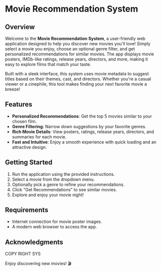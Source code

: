 # Movie Recommendation System

## Overview

Welcome to the **Movie Recommendation System**, a user-friendly web application designed to help you discover new movies you'll love! Simply select a movie you enjoy, choose an optional genre filter, and get personalized recommendations for similar movies. The app displays movie posters, IMDb-like ratings, release years, directors, and more, making it easy to explore films that match your taste.

Built with a sleek interface, this system uses movie metadata to suggest titles based on their themes, cast, and directors. Whether you're a casual viewer or a cinephile, this tool makes finding your next favorite movie a breeze!

## Features

- **Personalized Recommendations**: Get the top 5 movies similar to your chosen film.
- **Genre Filtering**: Narrow down suggestions by your favorite genres.
- **Rich Movie Details**: View posters, ratings, release years, directors, and summaries for each movie.
- **Fast and Intuitive**: Enjoy a smooth experience with quick loading and an attractive design.

## Getting Started

1. Run the application using the provided instructions.
2. Select a movie from the dropdown menu.
3. Optionally pick a genre to refine your recommendations.
4. Click "Get Recommendations" to see similar movies.
5. Explore and enjoy your movie night!

## Requirements

- Internet connection for movie poster images.
- A modern web browser to access the app.

## Acknowledgments

COPY RIGHT SYS 

Enjoy discovering new movies! 🎬
